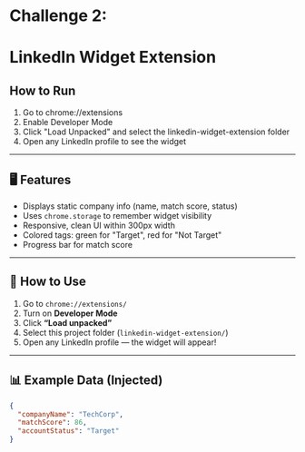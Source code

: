 # Challenge 2:
# LinkedIn Widget Extension

## How to Run

1. Go to chrome://extensions
2. Enable Developer Mode
3. Click "Load Unpacked" and select the linkedin-widget-extension folder
4. Open any LinkedIn profile to see the widget


---

## 🖥️ Features

- Displays static company info (name, match score, status)
- Uses `chrome.storage` to remember widget visibility
- Responsive, clean UI within 300px width
- Colored tags: green for "Target", red for "Not Target"
- Progress bar for match score

---

## 🧪 How to Use

1. Go to `chrome://extensions/`
2. Turn on **Developer Mode**
3. Click **“Load unpacked”**
4. Select this project folder (`linkedin-widget-extension/`)
5. Open any LinkedIn profile — the widget will appear!

---

## 📊 Example Data (Injected)

```json
{
  "companyName": "TechCorp",
  "matchScore": 86,
  "accountStatus": "Target"
}






